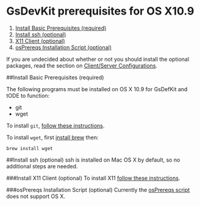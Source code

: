 # GsDevKit prerequisites for OS X10.9

1. [Install Basic Prerequisites (required)](#install-basic-prerequisites-required)
3. [Install ssh (optional)](#install-ssh-optional)
4. [X11 Client (optional)](#install-x11-client-optional)
2. [osPrereqs Installation Script (optional)](#osPrereqs-installation-script-optional)

If you are undecided about whether or not you should install the optional packages, read the section on [Client/Server Configurations][4].

##Install Basic Prerequisites (required)

The following programs must be installed on OS X 10.9 for GsDefKit and tODE to function:

  - git
  - wget

To install `git`, [follow these instructions][2].

To install `wget`, first [install brew][1] then:

```
brew install wget
```

##Install ssh (optional)
ssh is installed on Mac OS X by default, so no additional steps are needed.

###Install X11 Client (optional)
To install X11 [follow these instructions][3].

###osPrereqs Installation Script (optional)
Currently the [osPrereqs script][5] does not support OS X.

[1]: http://coolestguidesontheplanet.com/setting-up-os-x-mavericks-and-homebrew/
[2]: http://git-scm.com/book/en/v2/Getting-Started-Installing-Git#Installing-on-Mac
[3]: http://xquartz.macosforge.org/landing/
[4]: osPrereqs.md#clientserver-configurations
[5]: ../../bin/osPrereqs
